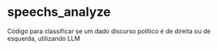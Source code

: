 # speechs_analyze
Código para classificar se um dado discurso político é de direita ou de esquerda, utilizando LLM
